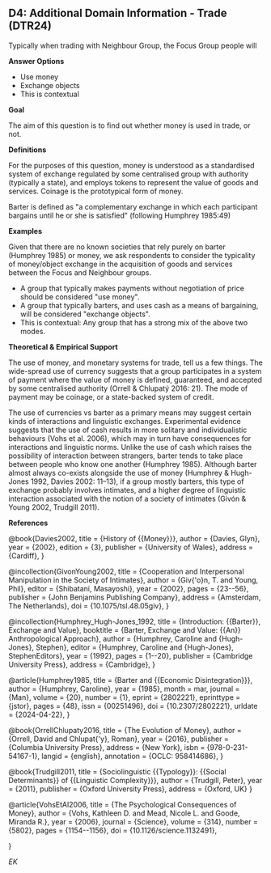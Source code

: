 
## D4: Additional Domain Information - Trade (DTR24)

Typically when trading with Neighbour Group, the Focus Group people will

**Answer Options**

- Use money
- Exchange objects
- This is contextual

**Goal**

The aim of this question is to find out whether money is used in trade, or not.

**Definitions**

For the purposes of this question, money is understood as a standardised system of exchange regulated by some centralised group with authority (typically a state), and employs tokens to represent the value of goods and services. Coinage is the prototypical form of money.

Barter is defined as "a complementary exchange in which each participant bargains until he or she is satisfied" (following Humphrey 1985:49)

**Examples**

Given that there are no known societies that rely purely on barter (Humphrey 1985) or money, we ask respondents to consider the typicality of money/object exchange in the acquisition of goods and services between the Focus and Neighbour groups. 

- A group that typically makes payments without negotiation of price should be considered "use money".
- A group that typically barters, and uses cash as a means of bargaining, will be considered "exchange objects".
- This is contextual: Any group that has a strong mix of the above two modes.

**Theoretical & Empirical Support**

The use of money, and monetary systems for trade, tell us a few things. 
The wide-spread use of currency suggests that a group participates in a system of payment where the value of money is defined, guaranteed, and accepted by some centralised authority (Orrell & Chlupatý 2016: 21). The mode of payment may be coinage, or a state-backed system of credit. 

The use of currencies vs barter as a primary means may suggest certain kinds of interactions and linguistic exchanges. Experimental evidence suggests that the use of cash results in more solitary and individualistic behaviours (Vohs et al. 2006), which may in turn have consequences for interactions and linguistic norms. Unlike the use of cash which raises the possibility of interaction between strangers, barter tends to take place between people who know one another (Humphrey 1985). Although barter almost always co-exists alongside the use of money (Humphrey & Hugh-Jones 1992, Davies 2002: 11–13), if a group mostly barters, this type of exchange probably involves intimates, and a higher degree of linguistic interaction associated with the notion of a society of intimates (Givón & Young 2002, Trudgill 2011).



**References**

@book{Davies2002,
  title = {History of {{Money}}},
  author = {Davies, Glyn},
  year = {2002},
  edition = {3},
  publisher = {University of Wales},
  address = {Cardiff},
}

@incollection{GivonYoung2002,
  title = {Cooperation and Interpersonal Manipulation in the Society of Intimates},
  author = {Giv{\'o}n, T. and Young, Phil},
  editor = {Shibatani, Masayoshi},
  year = {2002},
  pages = {23--56},
  publisher = {John Benjamins Publishing Company},
  address = {Amsterdam, The Netherlands},
  doi = {10.1075/tsl.48.05giv},
}

@incollection{Humphrey_Hugh-Jones_1992,
  title = {Introduction: {{Barter}}, Exchange and Value},
  booktitle = {Barter, Exchange and Value: {{An}} Anthropological Approach},
  author = {Humphrey, Caroline and {Hugh-Jones}, Stephen},
  editor = {Humphrey, Caroline and {Hugh-Jones}, StephenEditors},
  year = {1992},
  pages = {1--20},
  publisher = {Cambridge University Press},
  address = {Cambridge},
}

@article{Humphrey1985,
  title = {Barter and {{Economic Disintegration}}},
  author = {Humphrey, Caroline},
  year = {1985},
  month = mar,
  journal = {Man},
  volume = {20},
  number = {1},
  eprint = {2802221},
  eprinttype = {jstor},
  pages = {48},
  issn = {00251496},
  doi = {10.2307/2802221},
  urldate = {2024-04-22},
}

@book{OrrellChlupaty2016,
  title = {The Evolution of Money},
  author = {Orrell, David and Chlupat{\'y}, Roman},
  year = {2016},
  publisher = {Columbia University Press},
  address = {New York},
  isbn = {978-0-231-54167-1},
  langid = {english},
  annotation = {OCLC: 958414686},
}

@book{Trudgill2011,
  title = {Sociolinguistic {{Typology}}: {{Social Determinants}} of {{Linguistic Complexity}}},
  author = {Trudgill, Peter},
  year = {2011},
  publisher = {Oxford University Press},
  address = {Oxford, UK}
}

@article{VohsEtAl2006,
  title = {The Psychological Consequences of Money},
  author = {Vohs, Kathleen D. and Mead, Nicole L. and Goode, Miranda R.},
  year = {2006},
  journal = {Science},
  volume = {314},
  number = {5802},
  pages = {1154--1156},
  doi = {10.1126/science.1132491},
 
}

*EK*
